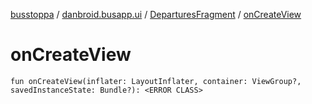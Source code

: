 [busstoppa](../../index.md) / [danbroid.busapp.ui](../index.md) / [DeparturesFragment](index.md) / [onCreateView](./on-create-view.md)

# onCreateView

`fun onCreateView(inflater: LayoutInflater, container: ViewGroup?, savedInstanceState: Bundle?): <ERROR CLASS>`